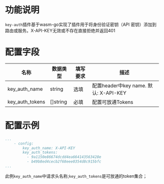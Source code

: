# 功能说明
`key-auth`插件基于wasm-go实现了插件用于将身份验证密钥（API 密钥）添加到路由或服务。X-API-KEY无效或不存在直接拒绝并返回401

# 配置字段
|  名称 |  数据类型 | 填写要求  | 描述  |
| ------------ | ------------ | ------------ | ------------ |
|  key_auth_name   | string    | 选填  |   配置header中key name. 默认: X-API-KEY |
|  key_auth_tokens | []string  | 必填  |   配置可放通Tokens|

# 配置示例
```yaml
...
    - config:
        key_auth_name: X-API-KEY
        key_auth_tokens:
          - 9a1150e86674dcdd4ea664143563428e
          - b49b8ed4cecb2f68eee0354d8c915bfc
...
```
此例`key_auth_name`中请求头名称;`key_auth_tokens`是可放通的token集合；
